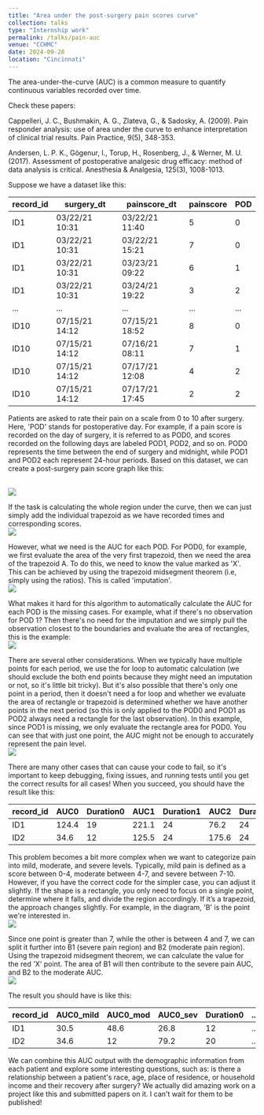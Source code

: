 ```yaml
---
title: "Area under the post-surgery pain scores curve"
collection: talks
type: "Internship work"
permalink: /talks/pain-auc
venue: "CCHMC"
date: 2024-09-28
location: "Cincinnati"
---
```


The area-under-the-curve (AUC) is a common measure to quantify continuous variables recorded over time. 

Check these papers: 

Cappelleri, J. C., Bushmakin, A. G., Zlateva, G., & Sadosky, A. (2009). Pain responder analysis: use of area under the curve to enhance interpretation of clinical trial results. Pain Practice, 9(5), 348-353.

Andersen, L. P. K., Gögenur, I., Torup, H., Rosenberg, J., & Werner, M. U. (2017). Assessment of postoperative analgesic drug efficacy: method of data analysis is critical. Anesthesia & Analgesia, 125(3), 1008-1013.

Suppose we have a dataset like this:


| record_id | surgery_dt     | painscore_dt   | painscore | POD |
| --------- | ----------     | ------------   | --------- | --- |
| ID1       | 03/22/21 10:31 | 03/22/21 11:40 | 5         | 0   |
| ID1       | 03/22/21 10:31 | 03/22/21 15:21 | 7         | 0   |
| ID1       | 03/22/21 10:31 | 03/23/21 09:22 | 6         | 1   |
| ID1       | 03/22/21 10:31 | 03/24/21 19:22 | 3         | 2   |
|    ...    |       ...      |    ...         | ...       | ... |
| ID10      | 07/15/21 14:12 | 07/15/21 18:52 | 8         | 0   |
| ID10      | 07/15/21 14:12 | 07/16/21 08:11 | 7         | 1   |
| ID10      | 07/15/21 14:12 | 07/17/21 12:08 | 4         | 2   |
| ID10      | 07/15/21 14:12 | 07/17/21 17:45 | 2         | 2   |


Patients are asked to rate their pain on a scale from 0 to 10 after surgery. Here, 'POD' stands for postoperative day. For example, if a pain score is recorded on the day of surgery, it is referred to as POD0, and scores recorded on the following days are labeled POD1, POD2, and so on. POD0 represents the time between the end of surgery and midnight, while POD1 and POD2 each represent 24-hour periods. Based on this dataset, we can create a post-surgery pain score graph like this:

<br/><img src='/images/auc-1.png'>


If the task is calculating the whole region under the curve, then we can just simply add the individual trapezoid as we have recorded times and corresponding scores.
<br/><img src='/images/auc-3.png'>

However, what we need is the AUC for each POD. For POD0, for example, we first evaluate the area of the very first trapezoid, then we need the area of the trapezoid A. To do this, we need to know the value marked as 'X'. This can be achieved by using the trapezoid midsegment theorem (i.e, simply using the ratios). This is called 'imputation'. 
<br/><img src='/images/auc-4.png'>

What makes it hard for this algorithm to automatically calculate the AUC for each POD is the missing cases. For example, what if there's no observation for POD 1? Then there's no need for the imputation and we simply pull the observation closest to the boundaries and evaluate the area of rectangles, this is the example:
<br/><img src='/images/auc-5.png'>


There are several other considerations. When we typically have multiple points for each period, we use the for loop to automatic calculation (we should exclude the both end points because they might need an imputation or not, so it's little bit tricky). But it's also possible that there's only one point in a period, then it doesn't need a for loop and whether we evaluate the area of rectangle or trapezoid is determined whether we have another points in the next period (so this is only applied to the POD0 and POD1 as POD2 always need a rectangle for the last observation). In this example, since POD1 is missing, we only evaluate the rectangle area for POD0. You can see that with just one point, the AUC might not be enough to accurately represent the pain level.
<br/><img src='/images/auc-6.png'>

There are many other cases that can cause your code to fail, so it's important to keep debugging, fixing issues, and running tests until you get the correct results for all cases! When you succeed, you should have the result like this:


| record_id | AUC0  | Duration0 | AUC1  | Duration1 | AUC2  | Duration2 |
| --------- | ----  | --------- | ----  | --------- | ----  | --------- |
| ID1       | 124.4 | 19        | 221.1 | 24        | 76.2  | 24        |
| ID2       | 34.6  | 12        | 125.5 | 24        | 175.6 | 24        |

This problem becomes a bit more complex when we want to categorize pain into mild, moderate, and severe levels. Typically, mild pain is defined as a score between 0-4, moderate between 4-7, and severe between 7-10. However, if you have the correct code for the simpler case, you can adjust it slightly. If the shape is a rectangle, you only need to focus on a single point, determine where it falls, and divide the region accordingly. If it’s a trapezoid, the approach changes slightly. For example, in the diagram, 'B' is the point we're interested in.
<br/><img src='/images/auc-7.png'>

Since one point is greater than 7, while the other is between 4 and 7, we can split it further into B1 (severe pain region) and B2 (moderate pain region). Using the trapezoid midsegment theorem, we can calculate the value for the red 'X' point. The area of B1 will then contribute to the severe pain AUC, and B2 to the moderate AUC.
<br/><img src='/images/auc-8.png'>



The result you should have is like this:


| record_id | AUC0_mild | AUC0_mod | AUC0_sev | Duration0 | ... |
|-----------|-----------|----------|----------|-----------|-----|
| ID1       | 30.5      | 48.6     | 26.8     | 12        | ... |
| ID2       | 34.6      | 12       | 79.2     | 20        | ... |


We can combine this AUC output with the demographic information from each patient and explore some interesting questions, such as: is there a relationship between a patient's race, age, place of residence, or household income and their recovery after surgery? We actually did amazing work on a project like this and submitted papers on it. I can't wait for them to be published!












